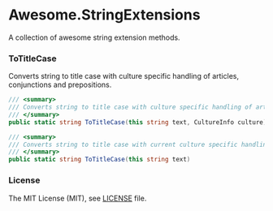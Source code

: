 # Awesome.StringExtensions
A collection of awesome string extension methods.

### ToTitleCase
Converts string to title case with culture specific handling of articles, conjunctions and prepositions.

```csharp
/// <summary>
/// Converts string to title case with culture specific handling of articles, conjunctions and prepositions.
/// </summary>
public static string ToTitleCase(this string text, CultureInfo culture)

/// <summary>
/// Converts string to title case with current culture specific handling of articles, conjunctions and prepositions.
/// </summary>
public static string ToTitleCase(this string text)
```

### License
The MIT License (MIT), see [LICENSE](LICENSE) file.
